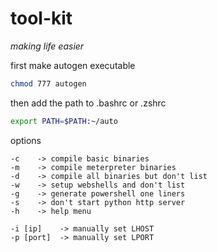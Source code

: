 # tool-kit
*making life easier*


first make autogen executable
```bash
chmod 777 autogen
```

then add the path to .bashrc or .zshrc
```bash
export PATH=$PATH:~/auto
```

options
```
-c    -> compile basic binaries
-m    -> compile meterpreter binaries
-d    -> compile all binaries but don't list
-w    -> setup webshells and don't list
-g    -> generate powershell one liners
-s    -> don't start python http server
-h    -> help menu

-i [ip]    -> manually set LHOST
-p [port]  -> manually set LPORT
```

